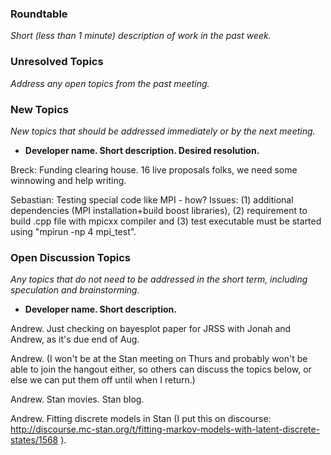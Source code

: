 ### Roundtable
_Short (less than 1 minute) description of work in the past week._


### Unresolved Topics
_Address any open topics from the past meeting._

### New Topics
_New topics that should be addressed immediately or by the next
meeting._

* __Developer name.  Short description.  Desired resolution.__

Breck: Funding clearing house. 16 live proposals folks, we need some winnowing and help writing. 

Sebastian: Testing special code like MPI - how? Issues: (1) additional dependencies (MPI installation+build boost libraries), (2) requirement to build .cpp file with mpicxx compiler and (3) test executable must be started using "mpirun -np 4 mpi_test".

### Open Discussion Topics
_Any topics that do not need to be addressed in the short term,
including speculation and brainstorming._

* __Developer name.  Short description.__

Andrew.  Just checking on bayesplot paper for JRSS with Jonah and Andrew, as it's due end of Aug.

Andrew.  (I won't be at the Stan meeting on Thurs and probably won't be able to join the hangout either, so others can discuss the topics below, or else we can put them off until when I return.)

Andrew.  Stan movies.  Stan blog.

Andrew.  Fitting discrete models in Stan (I put this on discourse:  http://discourse.mc-stan.org/t/fitting-markov-models-with-latent-discrete-states/1568 ).